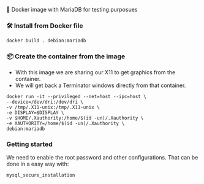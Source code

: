 🐋 Docker image with MariaDB for testing purposues


### 🛠 Install from Docker file
```
docker build . debian:mariadb
```

### 📦 Create the container from the image
- With this image we are sharing our X11 to get graphics from the container.
- We will get back a Terminator windows directly from that container.

```
docker run -it --privileged --net=host --ipc=host \
--device=/dev/dri:/dev/dri \
-v /tmp/.X11-unix:/tmp/.X11-unix \
-e DISPLAY=$DISPLAY \
-v $HOME/.Xauthority:/home/$(id -un)/.Xauthority \
-e XAUTHORITY=/home/$(id -un)/.Xauthority \
debian:mariadb
```


### Getting started
We need to enable the root password and other configurations. That can be done in a easy way with:
```
mysql_secure_installation
```
